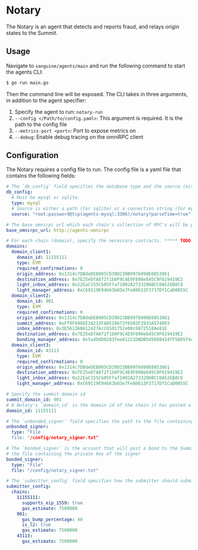 # Notary

The Notary is an agent that detects and reports fraud, and relays origin states to the Summit.

## Usage

Navigate to `sanguine/agents/main` and run the following command to start the agents CLI:

```bash
$ go run main.go
```
Then the command line will be exposed. The CLI takes in three arguments, in addition to the agent specifier:
1. Specify the agent to run: `notary-run`
2. `--config </Path/to/config.yaml>`: This argument is required. It is the path to the config file
3. `--metrics-port <port>`: Port to expose metrics on
4. `--debug`: Enable debug tracing on the omniRPC client

## Configuration

The Notary requires a config file to run. The config file is a yaml file that contains the following fields:

```yaml
# The `db_config` field specifies the database type and the source (either a path or a connection string).
db_config:
  # Must be mysql or sqlite.
  type: mysql
  # Source is either a path (for sqlite) or a connection string (for mysql).
  source: "root:password@tcp(agents-mysql:3306)/notary?parseTime=true"

# The base omnirpc url which each chain's collection of RPC's will be proxied through.
base_omnirpc_url: http://agents-omnirpc

# For each chain (domain), specify the necessary contracts. ***** TODO: Update this *****
domains:
  domain_client1:
    domain_id: 11155111
    type: EVM
    required_confirmations: 0
    origin_address: 0x1314c7DBdeDEB905CD39D23BB9976090E0853861
    destination_address: 0x7E25eDfA872f1b0F9C4E9F890e645C9F619419E2
    light_inbox_address: 0x22EaC155C605Ffaf1002A2733206BCC0A52EB8C8
    light_manager_address: 0xC69119E94b63b03e7Fe80613F3717Df1CaD0055C
  domain_client2:
    domain_id: 901
    type: EVM
    required_confirmations: 0
    origin_address: 0x1314c7DBdeDEB905CD39D23BB9976090E0853861
    summit_address: 0xFf9F696EE2A213FA0519673f6503F2933A574093
    inbox_address: 0x3E56136B612427AcCb501752e08c0872518Ae81E
    destination_address: 0x7E25eDfA872f1b0F9C4E9F890e645C9F619419E2
    bonding_manager_address: 0x5a4D4D0283fee81221DBDB545b98424fF5805f4c
  domain_client3:
    domain_id: 43113
    type: EVM
    required_confirmations: 0
    origin_address: 0x1314c7DBdeDEB905CD39D23BB9976090E0853861
    destination_address: 0x7E25eDfA872f1b0F9C4E9F890e645C9F619419E2
    light_inbox_address: 0x22EaC155C605Ffaf1002A2733206BCC0A52EB8C8
    light_manager_address: 0xC69119E94b63b03e7Fe80613F3717Df1CaD0055C

# Specify the summit domain id
summit_domain_id: 901
# A Notary's `domain_id` is the domain id of the chain it has posted a bond for.
domain_id: 11155111

# The `unbonded_signer` field specifies the path to the file containing the private key of the signer
unbonded_signer:
  type: "File
  file: "/config/notary_signer.txt"

# The `bonded_signer` is the account that will post a bond to the Summit contract. Specify its path to
# the file containing the private key of the signer
bonded_signer:
  type: "File"
  file: "/config/notary_signer.txt"

# The `submitter_config` field specifies how the submitter should submit messages to the chains.
submitter_config:
  chains:
    11155111:
      supports_eip_1559: true
      gas_estimate: 7500000
    901:
      gas_bump_percentage: 40
      is_l2: true
      gas_estimate: 7500000
    43113:
      gas_estimate: 7500000
